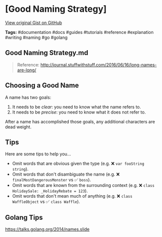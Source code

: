 # [Good Naming Strategy] 

[View original Gist on GitHub](https://gist.github.com/Integralist/2cc935fc5eb571cf937c17755ecc0952)

**Tags:** #documentation #docs #guides #tutorials #reference #explanation #writing #naming #go #golang

## Good Naming Strategy.md

> Reference: http://journal.stuffwithstuff.com/2016/06/16/long-names-are-long/

## Choosing a Good Name

A name has two goals:

1. It needs to be _clear_: you need to know what the name refers to.
2. It needs to be _precise_: you need to know what it does not refer to.

After a name has accomplished those goals, any additional characters are dead weight.

## Tips

Here are some tips to help you...

- Omit words that are obvious given the type (e.g. ❌ `var fooString string`).
- Omit words that don't disambiguate the name (e.g. ❌ `finalMostDangerousMonster` vs ✅ `boss`).
- Omit words that are known from the surrounding context (e.g. ❌ `class HolidaySale: _HolidayRebate = 123`).
- Omit words that don't mean much of anything (e.g. ❌ `class WaffleObject` vs ✅ `class Waffle`).

## Golang Tips

https://talks.golang.org/2014/names.slide

